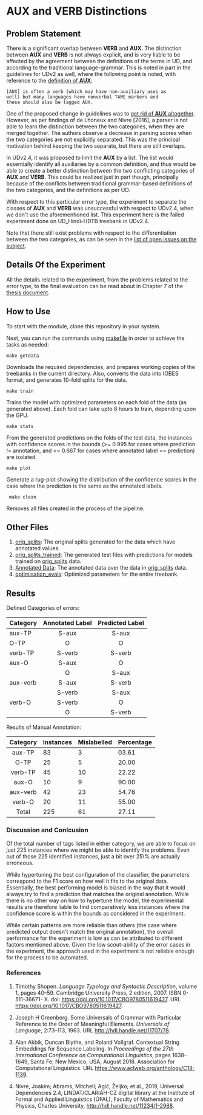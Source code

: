 <h1>AUX and VERB Distinctions</h1>

<h2>Problem Statement</h2>

There is a significant overlap between <b>VERB</b> and <b>AUX</b>. The distinction between <b>AUX</b> and <b>VERB</b> is 
not always explicit, and is very liable to be affected by the agreement between the definitions of the terms in UD, and 
according to the traditional language-grammar. This is noted in part in the guidelines for UDv2 as well, where the 
following point is noted, with reference to the [definition of <b>AUX</b>](https://universaldependencies.org/u/pos/all.html#aux-auxiliary):

    [AUX] is often a verb (which may have non-auxiliary uses as 
    well) but many languages have nonverbal TAME markers and
    these should also be tagged AUX.

One of the proposed change in guidelines was to [get rid of <b>AUX</b> altogether](https://github.com/UniversalDependencies/docs/issues/275). 
However, as per findings of de Lhoneux and Nivre \[2016\], a parser is not able to learn the distinction between the
 two categories, when they are merged together. The authors observe a decrease in parsing scores when the two categories 
 are not explicitly separated. This was the principal motivation behind keeping the two separate, but there are still 
 overlaps.
 
In UDv2.4, it was proposed to limit the <b>AUX</b> by a list. The list would essentially identify all auxiliaries by a 
common definition, and thus would be able to create a better distinction between the two conflicting categories of 
<b>AUX</b> and <b>VERB</b>. This could be realized just in part though, principally because of the conflicts between 
traditional grammar-based definitions of the two categories, and the definitions as per UD. 

With respect to this particular error type, the experiment to separate the classes of <b>AUX</b> and <b>VERB</b> was 
unsuccessful with respect to UDv2.4, when we don't use the aforementioned list. This experiment here is the failed 
experiment done on UD\_Hindi-HDTB treebank in UDv2.4. 

Note that there still exist problems with respect to the differentiation between the two categories, 
as can be seen in the [list of open issues on the subject](https://github.com/universaldependencies/docs/issues?utf8=\%E2\%9C\%93&q=is\%3Aopen+aux).

<h2>Details Of the Experiment</h2>

All the details related to the experiment, from the problems related to the error type, to the final evaluation can be 
read about in Chapter 7 of the [thesis document](../docs/thesis.pdf).

<h2>How to Use</h2>

To start with the module, clone this repository in your system.

Next, you can run the commands using [makefile](./makefile) in order to achieve the tasks as needed:

    make getdata
 Downloads the required dependencies, and prepares working copies of the treebanks in the current directory. Also, converts
 the data into IOBES format, and generates 10-fold splits for the data.
 
    make train
 Trains the model with optimized parameters on each fold of the data (as generated above). Each fold can take upto 8 hours to train,
 depending upon the GPU.
 
    make stats
 From the generated predictions on the folds of the test data, the instances with confidence scores in the bounds (>= 0.995 for 
 cases where prediction != annotation, and <= 0.667 for cases where annotated label == prediction) are isolated. 
 
    make plot
 Generate a rug-plot showing the distribution of the confidence scores in the case where the prediction is the same as the 
 annotated labels.
 
     make clean
  Removes all files created in the process of the pipeline.
 
 <h2>Other Files</h2>
 
 1. [orig_splits](./orig_splits): The original splits generated for the data which have annotated values.
 2. [orig_splits_trained](./orig_splits_trained): The generated test files with predictions for models trained on [orig_splits](./orig_splits) data.
 2. [Annotated Data](./Annotated%20Data): The annotated data over the data in [orig_splits](./orig_splits) data.
 4. [optimisation_evals](./optimisation_evals): Optimized parameters for the entire treebank.
 
<h2>Results</h2>

Defined Categories of errors:

|Category|Annotated Label|Predicted Label|
|:-------|:-------------:|:-------------:|
|aux-TP| S-aux | S-aux |
|O-TP| O | O |
|verb-TP| S-verb | S-verb|
|aux-O| S-aux | O |
| | O | S-aux |
|aux-verb| S-aux | S-verb|
| | S-verb | S-aux |
|verb-O| S-verb | O |
| | O | S-verb |

Results of Manual Annotation:

|Category|Instances|Mislabelled|Percentage|
|:------:|:--------|:----------|:---------|
| aux-TP |  83 | 3 | 03.61 |
| O-TP | 25 | 5 | 20.00 |
| verb-TP | 45 | 10 | 22.22 |
| aux-O | 10 | 9 | 90.00 |
| aux-verb | 42 | 23 | 54.76 |
| verb-O | 20 | 11 | 55.00 |
| Total | 225 | 61 | 27.11 |

<h3>Discussion and Conlcusion</h3>
Of the total number of tags listed in either category, 
we are able to focus on just 225 instances where we might be 
able to identify the problems. Even out of those 225 identified 
instances, just a bit over 25\% are actually erroneous. 

While hypertuning the best configuration of the classifier, 
the parameters correspond to the F1 score on how well it fits 
to the original data. Essentially, the best performing model 
is biased in the way that it would always try to find a 
prediction that matches the original annotation. While there 
is no other way on how to hypertune the model, the experimental 
results are therefore liable to find comparatively less 
instances where the confidence score is within the bounds as 
considered in the experiment. 

While certain patterns are more reliable than others 
(the case where predicted output doesn't match the original 
annotation), the overall performance for the experiment 
is low as can be attributed to different factors mentioned 
above. Given the low scout-ability of the error cases in the 
experiment, the approach used in the experiment is not reliable 
enough for the process to be automated.

<h3>References</h3>

1. Timothy Shopen. <i>Language Typology and Syntactic Description</i>, volume 1, pages
40–59. Cambridge University Press, 2 edition, 2007. ISBN 0-511-36671-
X. doi: https://doi.org/10.1017/CBO9780511619427. URL https://doi.org/10.1017/CBO9780511619427.

2. Joseph H Greenberg. Some Universals of Grammar with Particular Reference to
the Order of Meaningful Elements. <i>Universals of Language</i>, 2:73–113, 1963.
URL http://hdl.handle.net/11707/78.

3. Alan Akbik, Duncan Blythe, and Roland Vollgraf. Contextual String Embeddings
for Sequence Labeling. In <i>Proceedings of the 27th International Conference on
Computational Linguistics</i>, pages 1638–1649, Santa Fe, New Mexico, USA,
August 2018. Association for Computational Linguistics. URL 
https://www.aclweb.org/anthology/C18-1139.

4. Nivre, Joakim; Abrams, Mitchell; Agić, Željko; et al., 2019, 
  Universal Dependencies 2.4, LINDAT/CLARIAH-CZ digital library at the Institute of Formal and Applied Linguistics (ÚFAL), Faculty of Mathematics and Physics, Charles University, 
  http://hdl.handle.net/11234/1-2988.

